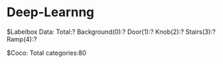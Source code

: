 # Deep-Learnng

$Labelbox Data:
	Total:?
	Background(0):?
	Door(1):?
	Knob(2):?
	Stairs(3):?
	Ramp(4):?

$Coco:
	Total categories:80
